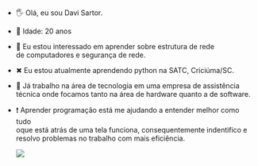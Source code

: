 -  🖐 Olá, eu sou Davi Sartor.
-  👦 Idade: 20 anos
-  🔑 Eu estou interessado em aprender sobre estrutura de rede <br>
   de computadores e segurança de rede.
-  ✖ Eu estou atualmente aprendendo python na SATC, Criciúma/SC.
-  🧐 Já trabalho na área de tecnologia em uma empresa de assistência <br>
   técnica onde focamos tanto na área de hardware quanto a de software.
-  ❗ Aprender programação está me ajudando a entender melhor como tudo <br>
   oque está atrás de uma tela funciona, consequentemente indentifico e <br>
   resolvo problemas no trabalho com mais eficiência.
   
   <img src="https://media.giphy.com/media/gjZrxGx1HHkv1692Z2/giphy.gif">
   


